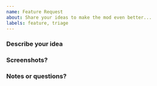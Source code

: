 ```yaml
---
name: Feature Request
about: Share your ideas to make the mod even better...
labels: feature, triage
---
```


### Describe your idea



### Screenshots?

<!-- You can paste an image, or drag an image file, or paste URLs to images -->




### Notes or questions?
